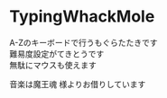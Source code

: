 # TypingWhackMole
  
A-Zのキーボードで行うもぐらたたきです  
難易度設定がてきとうです  
無駄にマウスも使えます  
  
音楽は魔王魂 様よりお借りしています  
  
